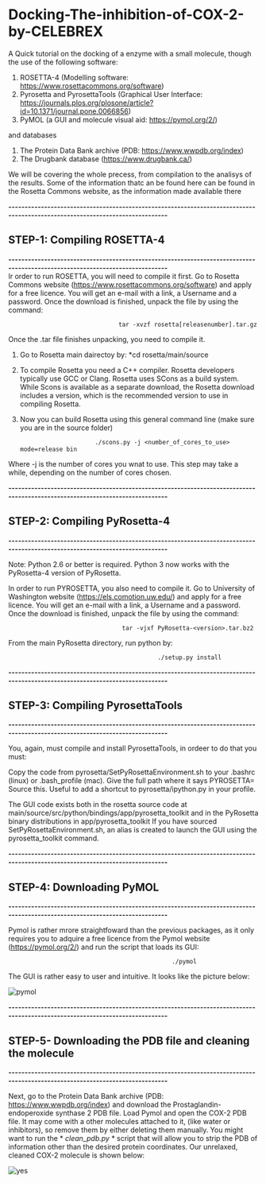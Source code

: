 # Docking-The-inhibition-of-COX-2-by-CELEBREX

A Quick tutorial on the docking of a enzyme with a small molecule, though the use of the following software: 
1) ROSETTA-4 (Modelling software: https://www.rosettacommons.org/software)
2) Pyrosetta and PyrosettaTools (Graphical User Interface: https://journals.plos.org/plosone/article?id=10.1371/journal.pone.0066856)
3) PyMOL (a GUI and molecule visual aid: https://pymol.org/2/) 

and databases

1) The Protein Data Bank archive (PDB: https://www.wwpdb.org/index)
2) The Drugbank database (https://www.drugbank.ca/)

We will be covering the whole precess, from compilation to the analisys of the results. Some of the information thatc an be found here can be found in the Rosetta Commons website, as the information made available there

**-----------------------------------------------------------------------------------------------------------------------------**

   ## STEP-1: Compiling ROSETTA-4
   
**-----------------------------------------------------------------------------------------------------------------------------**                                             
Ir order to run ROSETTA, you will need to compile it first. Go to Rosetta Commons website (https://www.rosettacommons.org/software) and apply for a free licence. You will get an e-mail with a link, a Username and a password. Once the download is finished, unpack the file by using the command:

                                   tar -xvzf rosetta[releasenumber].tar.gz
                                     
                                     
Once the .tar file finishes unpacking, you need to compile it.

1) Go  to Rosetta main dairectoy by: *cd rosetta/main/source


2) To compile Rosetta you need a C++ compiler. Rosetta developers typically use GCC or Clang. Rosetta uses SCons as a build system. While Scons is available as a separate download, the Rosetta download includes a version, which is the recommended version to use in compiling Rosetta.

3) Now you can build Rosetta using this general command line (make sure you are in the source folder)

                            ./scons.py -j <number_of_cores_to_use> mode=release bin

Where -j is the number of cores you wnat to use. This step may take a while, depending on the number of cores chosen.

**-----------------------------------------------------------------------------------------------------------------------------**

   ## STEP-2: Compiling PyRosetta-4
   
**-----------------------------------------------------------------------------------------------------------------------------**                                             



Note: Python 2.6 or better is required. Python 3 now works with the PyRosetta-4 version of PyRosetta.

In order to run PYROSETTA, you also need to compile it. Go to University of Washington website (https://els.comotion.uw.edu/) and apply for a free licence. You will get an e-mail with a link, a Username and a password. Once the download is finished, unpack the file by using the command:

                                    tar -vjxf PyRosetta-<version>.tar.bz2 
      

 From the main PyRosetta directory, run python  by:
 
                                              ./setup.py install
                                       
 **-----------------------------------------------------------------------------------------------------------------------------**

   ## STEP-3: Compiling PyrosettaTools
   
**-----------------------------------------------------------------------------------------------------------------------------** 

You, again, must compile and install  PyrosettaTools, in ordeer to do that you must:

Copy the code from pyrosetta/SetPyRosettaEnvironment.sh to your .bashrc (linux) or .bash_profile (mac). Give the full path where it says PYROSETTA= Source this. Useful to add a shortcut to pyrosetta/ipython.py in your profile.

The GUI code exists both in the rosetta source code at main/source/src/python/bindings/app/pyrosetta_toolkit and in the PyRosetta binary distributions in app/pyrosetta_toolkit If you have sourced SetPyRosettaEnvironment.sh, an alias is created to launch the GUI using the pyrosetta_toolkit command.


**-----------------------------------------------------------------------------------------------------------------------------**

   ## STEP-4: Downloading PyMOL
   
**-----------------------------------------------------------------------------------------------------------------------------** 

Pymol is rather mrore straightfoward than the previous packages, as it only requires you to adquire a free licence from the Pymol website (https://pymol.org/2/) and run the script that loads its GUI:

                                                  ./pymol
                                                  
The GUI is rather easy to user and intuitive. It looks like the picture below:                                                  
                                                  
![pymol](https://user-images.githubusercontent.com/39299850/51978247-9b83d480-2481-11e9-955f-99533e1ae137.png)


**-----------------------------------------------------------------------------------------------------------------------------**

   ## STEP-5- Downloading the PDB file and cleaning the molecule
   
**-----------------------------------------------------------------------------------------------------------------------------** 

Next, go to the Protein Data Bank archive (PDB: https://www.wwpdb.org/index) and download the Prostaglandin-endoperoxide synthase 2 PDB file. Load Pymol and open the COX-2 PDB file. It may come with a other molecules attached to it, (like water or inhibitors), so remove them by either deleting them manually. You might want to run the * *clean_pdb.py* * script that will allow you to strip the PDB of information other than the desired protein coordinates.
Our unrelaxed, cleaned COX-2 molecule is shown below:

![yes](https://user-images.githubusercontent.com/39299850/52065664-e92a3b00-256e-11e9-84c1-7eb1991c9f0c.png)



